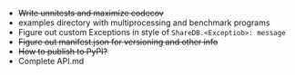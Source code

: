* ~~Write unnitests and maximize codecov~~
* examples  directory with multiprocessing and benchmark programs
* Figure out custom Exceptions in style of `ShareDB.<Exceptiob>: message`
* ~~Figure out manifest.json for versioning and other info~~
* ~~How to publish to PyPI?~~
* Complete API.md